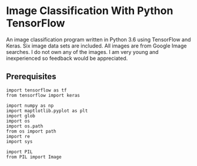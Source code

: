 # Image Classification With Python TensorFlow
An image classification program written in Python 3.6 using TensorFlow and Keras. Six image data sets are included. All images are from Google Image searches. I do not own any of the images. I am very young and inexperienced so feedback would be appreciated.

## Prerequisites
```
import tensorflow as tf
from tensorflow import keras

import numpy as np
import maptlotlib.pyplot as plt
import glob
import os
import os.path
from os import path
import re
import sys

import PIL
from PIL import Image
```

